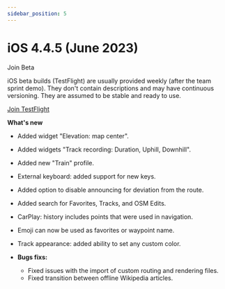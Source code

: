 ```yaml
---
sidebar_position: 5
---
```


# iOS 4.4.5 (June 2023)

 Join Beta

iOS beta builds (TestFlight) are usually provided weekly (after the team sprint demo). They don't contain descriptions and may have continuous versioning. They are assumed to be stable and ready to use.  

<div>
  <a class="button button--active" href="https://testflight.apple.com/join/7poGNCKy">Join TestFlight</a>
</div>


**What's new**

* Added widget "Elevation: map center".
* Added widgets "Track recording: Duration, Uphill, Downhill".
* Added new "Train" profile.
* External keyboard: added support for new keys.
* Added option to disable announcing for deviation from the route.
* Added search for Favorites, Tracks, and OSM Edits.
* CarPlay: history includes points that were used in navigation.
* Emoji can now be used as favorites or waypoint name.
* Track appearance: added ability to set any custom color.
  
* **Bugs fixs:**
  * Fixed issues with the import of custom routing and rendering files.
  * Fixed transition between offline Wikipedia articles.

